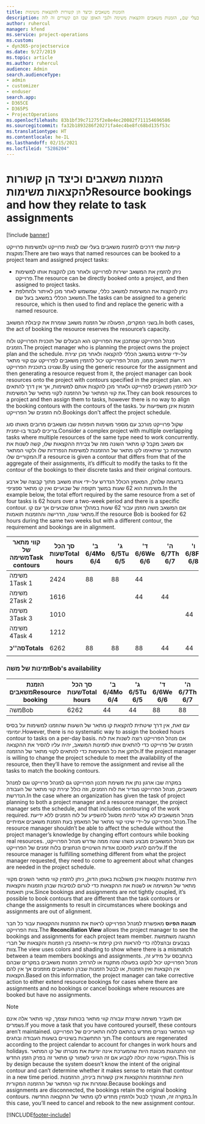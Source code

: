 ```yaml
---
title: הזמנות משאבים וכיצד הן קשורות להקצאות משימות
description: נושא זה מספק מידע אודות אופן הניהול של משאבים בעלי שם, הזמנות משאבים והקצאות משימה ולגבי האופן שבו הם קשורים זה לזה.
author: ruhercul
manager: kfend
ms.service: project-operations
ms.custom:
- dyn365-projectservice
ms.date: 9/27/2019
ms.topic: article
ms.author: ruhercul
audience: Admin
search.audienceType:
- admin
- customizer
- enduser
search.app:
- D365CE
- D365PS
- ProjectOperations
ms.openlocfilehash: 83b1bf39c71275f2e8e4ec20082f711154696586
ms.sourcegitcommit: fa32b1893286f20271fa4ec4be8fc68bd135f53c
ms.translationtype: HT
ms.contentlocale: he-IL
ms.lasthandoff: 02/15/2021
ms.locfileid: "5286204"
---
```

# <a name="resource-bookings-and-how-they-relate-to-task-assignments"></a><span data-ttu-id="b3b27-103">הזמנות משאבים וכיצד הן קשורות להקצאות משימות</span><span class="sxs-lookup"><span data-stu-id="b3b27-103">Resource bookings and how they relate to task assignments</span></span>

[!include [banner](../includes/psa-now-project-operations.md)]

<span data-ttu-id="b3b27-104">קיימות שתי דרכים להזמנת משאבים בעלי שם לצוות פרוייקט ולמשימות פרוייקט מוקצות:</span><span class="sxs-lookup"><span data-stu-id="b3b27-104">There are two ways that named resources can be booked to a project team and assigned project tasks:</span></span>

- <span data-ttu-id="b3b27-105">ניתן להזמין את המשאב ישירות לפרוייקט ולאחר מכן להקצות אותו למשימות פרוייקט.</span><span class="sxs-lookup"><span data-stu-id="b3b27-105">The resource can be directly booked onto a project, and then assigned to project tasks.</span></span>
- <span data-ttu-id="b3b27-106">ניתן להקצות את המשימות למשאב כללי, שמשמש לאחר מכן לאיתור ולהחלפת המשאב הכללי במשאב בעל שם.</span><span class="sxs-lookup"><span data-stu-id="b3b27-106">The tasks can be assigned to a generic resource, which is then used to find and replace the generic with a named resource.</span></span> 

<span data-ttu-id="b3b27-107">בשני המקרים, הפעולה של הזמנת משאב שומרת את קיבולת המשאב.</span><span class="sxs-lookup"><span data-stu-id="b3b27-107">In both cases, the act of booking the resource reserves the resource’s capacity.</span></span>

<span data-ttu-id="b3b27-108">מנהל הפרוייקט שמתכנן את הפרוייקט הוא הבעלים של תוכנית הפרוייקט ולוח הזמנים.</span><span class="sxs-lookup"><span data-stu-id="b3b27-108">The project manager who is planning the project owns the project plan and the schedule.</span></span> <span data-ttu-id="b3b27-109">על-ידי שימוש במשאב הכללי להקצאה ולאחר מכן יצירת דרישת משאב ממנו, מנהל הפרוייקט יכול להזמין משאבים לפרוייקט עם קווי מתאר שצוינו בתוכנית הפרוייקט.</span><span class="sxs-lookup"><span data-stu-id="b3b27-109">By using the generic resource for the assignment and then generating a resource request from it, the project manager can book resources onto the project with contours specified in the project plan.</span></span> <span data-ttu-id="b3b27-110">הוא יכול להזמין משאבים לפרוייקט ולאחר מכן להקצות אותם למשימות, אך אין דרך להתאים את קווי המתאר של ההזמנה לקווי מתאר של המשימות.</span><span class="sxs-lookup"><span data-stu-id="b3b27-110">They can book resources to a project and then assign them to tasks, however there is no way to align the booking contours with the contours of the tasks.</span></span> <span data-ttu-id="b3b27-111">הזמנות אינן משפיעות על לוח הזמנים של הפרוייקט.</span><span class="sxs-lookup"><span data-stu-id="b3b27-111">Bookings don't affect the project schedule.</span></span>

<span data-ttu-id="b3b27-112">שקול פרוייקט מורכב עם מספר משימות חופפות שבו משאבים מרובים מאותו סוג צריכים לעבוד בו-זמנית.</span><span class="sxs-lookup"><span data-stu-id="b3b27-112">Consider a complex project with multiple overlapping tasks where multiple resources of the same type need to work concurrently.</span></span> <span data-ttu-id="b3b27-113">אם משאב מקבל קו מתאר השונה מזה של צבירת ההקצאות שלו, קשה לשנות את המשימות כך שיתאימו לקו מתאר של ההזמנות למשימות הנפרדות שלו ולקווי המתאר המקוריים שלו.</span><span class="sxs-lookup"><span data-stu-id="b3b27-113">If a resource is given a contour that differs from that of the aggregate of their assignments, it’s difficult to modify the tasks to fit the contour of the bookings to their discrete tasks and their original contours.</span></span>

<span data-ttu-id="b3b27-114">בדוגמה שלהלן, המאמץ הכולל הנדרש על-ידי אותו משאב מתוך קבוצה של ארבע משימות הוא 62 שעות במשך תקופה של שבועיים ואין קו מתאר ספציפי.</span><span class="sxs-lookup"><span data-stu-id="b3b27-114">In the example below, the total effort required by the same resource from a set of four tasks is 62 hours over a two-week period and there is a specific contour.</span></span> <span data-ttu-id="b3b27-115">אם המשאב משה מוזמן עבור 62 שעות במהלך אותם שבועיים אך עם קו מתאר שונה, הדרישה וההזמנות תואמות.</span><span class="sxs-lookup"><span data-stu-id="b3b27-115">If the resource Bob is booked for 62 hours during the same two weeks but with a different contour, the requirement and bookings are in alignment.</span></span>

| <span data-ttu-id="b3b27-116">**קווי מתאר של משימה**</span><span class="sxs-lookup"><span data-stu-id="b3b27-116">**Task contours**</span></span>    | <span data-ttu-id="b3b27-117">**סך הכל שעות**</span><span class="sxs-lookup"><span data-stu-id="b3b27-117">**Total hours**</span></span> | <span data-ttu-id="b3b27-118">ב' 6/4</span><span class="sxs-lookup"><span data-stu-id="b3b27-118">Mo 6/4</span></span> | <span data-ttu-id="b3b27-119">ג' 6/5</span><span class="sxs-lookup"><span data-stu-id="b3b27-119">Tu 6/5</span></span> | <span data-ttu-id="b3b27-120">ד' 6/6</span><span class="sxs-lookup"><span data-stu-id="b3b27-120">We 6/6</span></span> | <span data-ttu-id="b3b27-121">ה' 6/7</span><span class="sxs-lookup"><span data-stu-id="b3b27-121">Th 6/7</span></span> | <span data-ttu-id="b3b27-122">ו' 6/8</span><span class="sxs-lookup"><span data-stu-id="b3b27-122">Fr 6/8</span></span> | <span data-ttu-id="b3b27-123">שב' 6/9</span><span class="sxs-lookup"><span data-stu-id="b3b27-123">Sa 6/9</span></span> | <span data-ttu-id="b3b27-124">א' 6/10</span><span class="sxs-lookup"><span data-stu-id="b3b27-124">Su 6/10</span></span> | <span data-ttu-id="b3b27-125">ב' 6/11</span><span class="sxs-lookup"><span data-stu-id="b3b27-125">Mo 6/11</span></span> | <span data-ttu-id="b3b27-126">ג' 6/12</span><span class="sxs-lookup"><span data-stu-id="b3b27-126">Tu 6/12</span></span> | <span data-ttu-id="b3b27-127">ד' 6/13</span><span class="sxs-lookup"><span data-stu-id="b3b27-127">We 6/13</span></span> | <span data-ttu-id="b3b27-128">ה' 6/14</span><span class="sxs-lookup"><span data-stu-id="b3b27-128">Th 6/14</span></span> | <span data-ttu-id="b3b27-129">ו' 6/15</span><span class="sxs-lookup"><span data-stu-id="b3b27-129">Fr 6/15</span></span> |
|----------------------|-----------------|--------|--------|--------|--------|--------|--------|---------|---------|---------|---------|---------|---------|
| <span data-ttu-id="b3b27-130">משימה 1</span><span class="sxs-lookup"><span data-stu-id="b3b27-130">Task 1</span></span>               | <span data-ttu-id="b3b27-131">24</span><span class="sxs-lookup"><span data-stu-id="b3b27-131">24</span></span>              | <span data-ttu-id="b3b27-132">8</span><span class="sxs-lookup"><span data-stu-id="b3b27-132">8</span></span>      | <span data-ttu-id="b3b27-133">8</span><span class="sxs-lookup"><span data-stu-id="b3b27-133">8</span></span>      | <span data-ttu-id="b3b27-134">4</span><span class="sxs-lookup"><span data-stu-id="b3b27-134">4</span></span>      |        |        |        |         |         |         | <span data-ttu-id="b3b27-135">4</span><span class="sxs-lookup"><span data-stu-id="b3b27-135">4</span></span>       |         |         |
| <span data-ttu-id="b3b27-136">משימה 2</span><span class="sxs-lookup"><span data-stu-id="b3b27-136">Task 2</span></span>               | <span data-ttu-id="b3b27-137">16</span><span class="sxs-lookup"><span data-stu-id="b3b27-137">16</span></span>              |        |        | <span data-ttu-id="b3b27-138">4</span><span class="sxs-lookup"><span data-stu-id="b3b27-138">4</span></span>      | <span data-ttu-id="b3b27-139">4</span><span class="sxs-lookup"><span data-stu-id="b3b27-139">4</span></span>      |        |        |         | <span data-ttu-id="b3b27-140">8</span><span class="sxs-lookup"><span data-stu-id="b3b27-140">8</span></span>       |         |         |         |         |
| <span data-ttu-id="b3b27-141">משימה 3</span><span class="sxs-lookup"><span data-stu-id="b3b27-141">Task 3</span></span>               | <span data-ttu-id="b3b27-142">10</span><span class="sxs-lookup"><span data-stu-id="b3b27-142">10</span></span>              |        |        |        |        | <span data-ttu-id="b3b27-143">4</span><span class="sxs-lookup"><span data-stu-id="b3b27-143">4</span></span>      |        |         |         | <span data-ttu-id="b3b27-144">4</span><span class="sxs-lookup"><span data-stu-id="b3b27-144">4</span></span>       |         | <span data-ttu-id="b3b27-145">2</span><span class="sxs-lookup"><span data-stu-id="b3b27-145">2</span></span>       |         |
| <span data-ttu-id="b3b27-146">משימה 4</span><span class="sxs-lookup"><span data-stu-id="b3b27-146">Task 4</span></span>               | <span data-ttu-id="b3b27-147">12</span><span class="sxs-lookup"><span data-stu-id="b3b27-147">12</span></span>              |        |        |        |        |        |        |         |         |         | <span data-ttu-id="b3b27-148">4</span><span class="sxs-lookup"><span data-stu-id="b3b27-148">4</span></span>       |         | <span data-ttu-id="b3b27-149">8</span><span class="sxs-lookup"><span data-stu-id="b3b27-149">8</span></span>       |
|                      |                 |        |        |        |        |        |        |         |         |         |         |         |         |
| <span data-ttu-id="b3b27-150">**סה''כ**</span><span class="sxs-lookup"><span data-stu-id="b3b27-150">**Totals**</span></span>           | <span data-ttu-id="b3b27-151">62</span><span class="sxs-lookup"><span data-stu-id="b3b27-151">62</span></span>              | <span data-ttu-id="b3b27-152">8</span><span class="sxs-lookup"><span data-stu-id="b3b27-152">8</span></span>      | <span data-ttu-id="b3b27-153">8</span><span class="sxs-lookup"><span data-stu-id="b3b27-153">8</span></span>      | <span data-ttu-id="b3b27-154">8</span><span class="sxs-lookup"><span data-stu-id="b3b27-154">8</span></span>      | <span data-ttu-id="b3b27-155">4</span><span class="sxs-lookup"><span data-stu-id="b3b27-155">4</span></span>      | <span data-ttu-id="b3b27-156">4</span><span class="sxs-lookup"><span data-stu-id="b3b27-156">4</span></span>      |        |         | <span data-ttu-id="b3b27-157">8</span><span class="sxs-lookup"><span data-stu-id="b3b27-157">8</span></span>       | <span data-ttu-id="b3b27-158">4</span><span class="sxs-lookup"><span data-stu-id="b3b27-158">4</span></span>       | <span data-ttu-id="b3b27-159">8</span><span class="sxs-lookup"><span data-stu-id="b3b27-159">8</span></span>       | <span data-ttu-id="b3b27-160">2</span><span class="sxs-lookup"><span data-stu-id="b3b27-160">2</span></span>       | <span data-ttu-id="b3b27-161">8</span><span class="sxs-lookup"><span data-stu-id="b3b27-161">8</span></span>       |
|                      |                 |        |        |        |        |        |        |         |         |         |         |

### <a name="bobs-availability"></a><span data-ttu-id="b3b27-162">זמינות של משה</span><span class="sxs-lookup"><span data-stu-id="b3b27-162">Bob's availability</span></span>
| <span data-ttu-id="b3b27-163">**הזמנת משאבים**</span><span class="sxs-lookup"><span data-stu-id="b3b27-163">**Resource   booking**</span></span> | <span data-ttu-id="b3b27-164">**סך הכל שעות**</span><span class="sxs-lookup"><span data-stu-id="b3b27-164">**Total hours**</span></span> | <span data-ttu-id="b3b27-165">ב' 6/4</span><span class="sxs-lookup"><span data-stu-id="b3b27-165">Mo 6/4</span></span> | <span data-ttu-id="b3b27-166">ג' 6/5</span><span class="sxs-lookup"><span data-stu-id="b3b27-166">Tu 6/5</span></span> | <span data-ttu-id="b3b27-167">ד' 6/6</span><span class="sxs-lookup"><span data-stu-id="b3b27-167">We 6/6</span></span> | <span data-ttu-id="b3b27-168">ה' 6/7</span><span class="sxs-lookup"><span data-stu-id="b3b27-168">Th 6/7</span></span> | <span data-ttu-id="b3b27-169">ו' 6/8</span><span class="sxs-lookup"><span data-stu-id="b3b27-169">Fr 6/8</span></span> | <span data-ttu-id="b3b27-170">שב' 6/9</span><span class="sxs-lookup"><span data-stu-id="b3b27-170">Sa 6/9</span></span> | <span data-ttu-id="b3b27-171">א' 6/10</span><span class="sxs-lookup"><span data-stu-id="b3b27-171">Su 6/10</span></span> | <span data-ttu-id="b3b27-172">ב' 6/11</span><span class="sxs-lookup"><span data-stu-id="b3b27-172">Mo 6/11</span></span> | <span data-ttu-id="b3b27-173">ג' 6/12</span><span class="sxs-lookup"><span data-stu-id="b3b27-173">Tu 6/12</span></span> | <span data-ttu-id="b3b27-174">ד' 6/13</span><span class="sxs-lookup"><span data-stu-id="b3b27-174">We 6/13</span></span> | <span data-ttu-id="b3b27-175">ה' 6/14</span><span class="sxs-lookup"><span data-stu-id="b3b27-175">Th 6/14</span></span> | <span data-ttu-id="b3b27-176">ו' 6/15</span><span class="sxs-lookup"><span data-stu-id="b3b27-176">Fr 6/15</span></span> |
|------------------------|-----------------|--------|--------|--------|--------|--------|--------|---------|---------|---------|---------|---------|---------|
| <span data-ttu-id="b3b27-177">משה</span><span class="sxs-lookup"><span data-stu-id="b3b27-177">Bob</span></span>                    | <span data-ttu-id="b3b27-178">62</span><span class="sxs-lookup"><span data-stu-id="b3b27-178">62</span></span>              | <span data-ttu-id="b3b27-179">4</span><span class="sxs-lookup"><span data-stu-id="b3b27-179">4</span></span>      | <span data-ttu-id="b3b27-180">4</span><span class="sxs-lookup"><span data-stu-id="b3b27-180">4</span></span>      | <span data-ttu-id="b3b27-181">8</span><span class="sxs-lookup"><span data-stu-id="b3b27-181">8</span></span>      | <span data-ttu-id="b3b27-182">8</span><span class="sxs-lookup"><span data-stu-id="b3b27-182">8</span></span>      | <span data-ttu-id="b3b27-183">8</span><span class="sxs-lookup"><span data-stu-id="b3b27-183">8</span></span>      |        |         | <span data-ttu-id="b3b27-184">4</span><span class="sxs-lookup"><span data-stu-id="b3b27-184">4</span></span>       | <span data-ttu-id="b3b27-185">4</span><span class="sxs-lookup"><span data-stu-id="b3b27-185">4</span></span>       | <span data-ttu-id="b3b27-186">8</span><span class="sxs-lookup"><span data-stu-id="b3b27-186">8</span></span>       | <span data-ttu-id="b3b27-187">8</span><span class="sxs-lookup"><span data-stu-id="b3b27-187">8</span></span>       | <span data-ttu-id="b3b27-188">6</span><span class="sxs-lookup"><span data-stu-id="b3b27-188">6</span></span>       |

<span data-ttu-id="b3b27-189">עם זאת, אין דרך שיטתית להקצאת קו מתאר של השעות שהוזמנו למשימות על בסיס יומיומי.</span><span class="sxs-lookup"><span data-stu-id="b3b27-189">However, there is no systematic way to assign the booked hours contour to tasks on a per-day basis.</span></span> <span data-ttu-id="b3b27-190">אם מנהל הפרוייקט רוצה לשנות את לוח הזמנים של פרוייקט כדי להתאים אותו לזמינות המשאב, יהיה עליו להסיר את ההקצאה ולתקן את כל המשימות כדי להתאים לקווי מתאר של ההזמנה.</span><span class="sxs-lookup"><span data-stu-id="b3b27-190">If the project manager is willing to change the project schedule to meet the availability of the resource, then they’ll have to remove the assignment and revise all the tasks to match the booking contours.</span></span>

<span data-ttu-id="b3b27-191">במקרה שבו ארגון נתן את משימת תכנון הפרוייקט גם למנהל פרוייקט וגם למנהל משאבים, מנהל הפרוייקט מגדיר את לוח הזמנים, וזה כולל יצירת קווי מתאר של העבודה הנדרשת.</span><span class="sxs-lookup"><span data-stu-id="b3b27-191">In the case where an organization has given the task of project planning to both a project manager and a resource manager, the project manager sets the schedule, and that includes contouring of the work required.</span></span> <span data-ttu-id="b3b27-192">מנהל המשאבים לא אמור להיות מסוגל להשפיע על לוח הזמנים ללא ידיעת מנהל הפרוייקט על-ידי שינוי קווי מתאר של המאמץ בעת הזמנת משאבים אמיתיים.</span><span class="sxs-lookup"><span data-stu-id="b3b27-192">The resource manager shouldn’t be able to affect the schedule without the project manager’s knowledge by changing effort contours while booking real resources.</span></span> <span data-ttu-id="b3b27-193">אם מנהל המשאבים מבצע משהו שונה ממה שדרש מנהל הפרוייקט, עליהם להגיע להסכם אודות השינויים הנחוצים בלוח זמנים של הפרוייקט.</span><span class="sxs-lookup"><span data-stu-id="b3b27-193">If the resource manager is fulfilling something different from what the project manager requested, they need to come to agreement about what changes are needed in the project schedule.</span></span>

<span data-ttu-id="b3b27-194">היות שהזמנות והקצאות אינן משולבות באופן הדוק, ניתן להזמין קווי מתאר השונים מקווי מתאר של המשימה או לשנות את ההקצאות כדי לגרום לנסיבות שבהן הזמנות והקצאות אינן תואמות.</span><span class="sxs-lookup"><span data-stu-id="b3b27-194">Since bookings and assignments are not tightly coupled, it’s possible to book contours that are different than the task contours or change the assignments to result in circumstances where bookings and assignments are out of alignment.</span></span>

<span data-ttu-id="b3b27-195">**תצוגת הפיוס** מאפשרת למנהל הפרוייקט לראות את ההזמנות וההקצאות עבור כל חבר צוות הפרוייקט.</span><span class="sxs-lookup"><span data-stu-id="b3b27-195">The **Reconciliation View** allows the project manager to see the bookings and assignments for each project team member.</span></span> <span data-ttu-id="b3b27-196">התצוגה משתמשת בצבעים ובהצללה כדי להראות היכן קיימת אי-התאמה בין הזמנות והקצאות של חברי צוות.</span><span class="sxs-lookup"><span data-stu-id="b3b27-196">The view uses colors and shading to show where there is a mismatch between a team members bookings and assignments.</span></span> <span data-ttu-id="b3b27-197">בהתבסס על מידע זה, מנהל הפרוייקט יכול לנקוט בפעולה מתקנת או להרחיב הזמנות משאבים במקרים שבהם אין הקצאות ואין הזמנות, או לבטל הזמנות שבהן המשאבים מוזמנים אך אין להם הקצאות.</span><span class="sxs-lookup"><span data-stu-id="b3b27-197">Based on this information, the project manager can take corrective action to either extend resource bookings for cases where there are assignments and no bookings or cancel bookings where resources are booked but have no assignments.</span></span>

> [!NOTE]
> <span data-ttu-id="b3b27-198">אם תעביר משימה שיצרת עבורה קווי מתאר בכוחות עצמך, קווי מתאר אלה אינם נשמרים.</span><span class="sxs-lookup"><span data-stu-id="b3b27-198">If you move a task that you have contoured yourself, these contours aren’t maintained.</span></span> <span data-ttu-id="b3b27-199">קווי המתאר נוצרים מחדש בהתאם ללוח התאריכים של הפרוייקט תוך התחשבות בשינויים בשעות העבודה ובחגים.</span><span class="sxs-lookup"><span data-stu-id="b3b27-199">The contours are regenerated according to the project calendar to account for changes in work hours and holidays.</span></span> <span data-ttu-id="b3b27-200">זוהי התנהגות מכוונת היות שהמערכת אינה יודעת את מטרתו של קו המתאר המקורי ואינה יכולה לקבוע אם זה הגיוני לשמור קו מתאר זה בפרק הזמן החדש.</span><span class="sxs-lookup"><span data-stu-id="b3b27-200">This is by design because the system doesn’t know the intent of the original contour and can’t determine whether it makes sense to retain that contour in a new time period.</span></span> <span data-ttu-id="b3b27-201">היות שההזמנות וההקצאות אינן קשורות ביניהן, ההזמנות שומרות את קווי המתאר של ההזמנה המקורית.</span><span class="sxs-lookup"><span data-stu-id="b3b27-201">Because bookings and assignments are disconnected, the bookings retain the original booking contours.</span></span> <span data-ttu-id="b3b27-202">במקרה זה, תצטרך לבטל ולהזמין מחדש לקו מתאר של ההקצאה החדשה.</span><span class="sxs-lookup"><span data-stu-id="b3b27-202">In this case, you’ll need to cancel and rebook to the new assignment contour.</span></span>



[!INCLUDE[footer-include](../includes/footer-banner.md)]